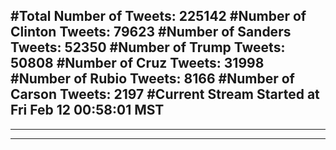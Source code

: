 #Total Number of Tweets: 225142 
#Number of Clinton Tweets: 79623
#Number of Sanders Tweets: 52350
#Number of Trump Tweets: 50808
#Number of Cruz Tweets: 31998
#Number of Rubio Tweets: 8166
#Number of Carson Tweets: 2197
#Current Stream Started at Fri Feb 12 00:58:01 MST
---
---
---
